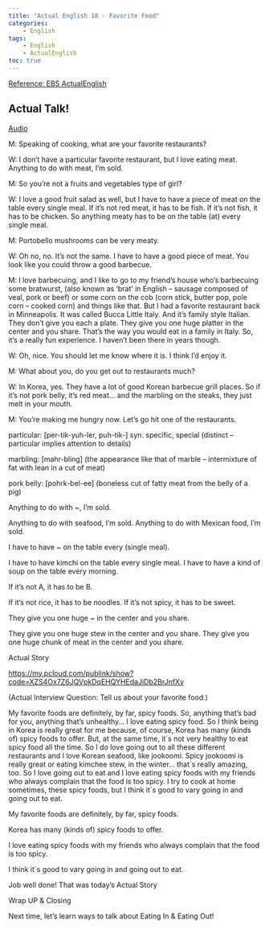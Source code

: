 ```yaml
---
title: "Actual English 18 - Favorite Food"
categories:
    - English
tags:
    - English
    - ActualEnglish
toc: true
---
```


[Reference: EBS ActualEnglish](http://home.ebse.co.kr/actualenglish/)

## Actual Talk!
[Audio](https://my.pcloud.com/publink/show?code=XZR4Ox7ZFEXp5xft3NR96pI1wzOQ1XCzXCAX)

M: Speaking of cooking, what are your favorite restaurants?

W: I don’t have a particular favorite restaurant, but I love eating meat. Anything to do with meat, I’m sold.

M: So you’re not a fruits and vegetables type of girl?

W: I love a good fruit salad as well, but I have to have a piece of meat on the table every single meal. If it’s not red meat, it has to be fish. If it’s not fish, it has to be chicken. So anything meaty has to be on the table (at) every single meal.

M: Portobello mushrooms can be very meaty.

W: Oh no, no. It’s not the same. I have to have a good piece of meat. You look like you could throw a good barbecue.

M: I love barbecuing, and I like to go to my friend’s house who’s barbecuing some bratwurst, (also known as ‘brat’ in English – sausage composed of veal, pork or beef) or some corn on the cob (corn stick, butter pop, pole corn – cooked corn) and things like that. But I had a favorite restaurant back in Minneapolis. It was called Bucca Little Italy. And it’s family style Italian. They don’t give you each a plate. They give you one huge platter in the center and you share. That’s the way you would eat in a family in Italy. So, it’s a really fun experience. I haven’t been there in years though.

W: Oh, nice. You should let me know where it is. I think I’d enjoy it.

M: What about you, do you get out to restaurants much?

W: In Korea, yes. They have a lot of good Korean barbecue grill places. So if it’s not pork belly, it’s red meat… and the marbling on the steaks, they just melt in your mouth.

M: You’re making me hungry now. Let’s go hit one of the restaurants.

particular: [per-tik-yuh-ler, puh-tik-] syn. specific, special (distinct – particular implies attention to details)

marbling: [mahr-bling] (the appearance like that of marble – intermixture of fat with lean in a cut of meat)

pork belly: [pohrk-bel-ee] (boneless cut of fatty meat from the belly of a pig)

Anything to do with ~, I’m sold.

Anything to do with seafood, I’m sold.
Anything to do with Mexican food, I’m sold.




I have to have ~ on the table every (single meal).

I have to have kimchi on the table every single meal.
I have to have a kind of soup on the table every morning.

If it’s not A, it has to be B.

If it’s not rice, it has to be noodles.
If it’s not spicy, it has to be sweet.




They give you one huge ~ in the center and you share.

They give you one huge stew in the center and you share.
They give you one huge chunk of meat in the center and you share.

Actual Story

https://my.pcloud.com/publink/show?code=XZS4Ox7Z6JQVpkDqEHQYHEdaJiDb2BrJnfXy

(Actual Interview Question: Tell us about your favorite food.)

My favorite foods are definitely, by far, spicy foods. So, anything that’s bad for you, anything that’s unhealthy… I love eating spicy food. So I think being in Korea is really great for me because, of course, Korea has many (kinds of) spicy foods to offer. But, at the same time, it´s not very healthy to eat spicy food all the time. So I do love going out to all these different restaurants and I love Korean seafood, like jookoomi. Spicy jookoomi is really great or eating kimchee stew, in the winter… that´s really amazing, too. So I love going out to eat and I love eating spicy foods with my friends who always complain that the food is too spicy. I try to cook at home sometimes, these spicy foods, but I think it´s good to vary going in and going out to eat.




My favorite foods are definitely, by far, spicy foods.

Korea has many (kinds of) spicy foods to offer.

I love eating spicy foods with my friends who always complain that the food is too spicy.

I think it´s good to vary going in and going out to eat.




Job well done! That was today’s Actual Story




Wrap UP & Closing







Next time, let’s learn ways to talk about Eating In & Eating Out!
